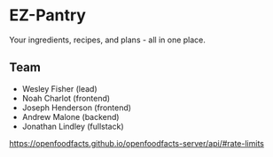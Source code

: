 # EZ-Pantry
Your ingredients, recipes, and plans - all in one place.

## Team
- Wesley Fisher (lead)
- Noah Charlot (frontend)
- Joseph Henderson (frontend)
- Andrew Malone (backend)
- Jonathan Lindley (fullstack)

https://openfoodfacts.github.io/openfoodfacts-server/api/#rate-limits

